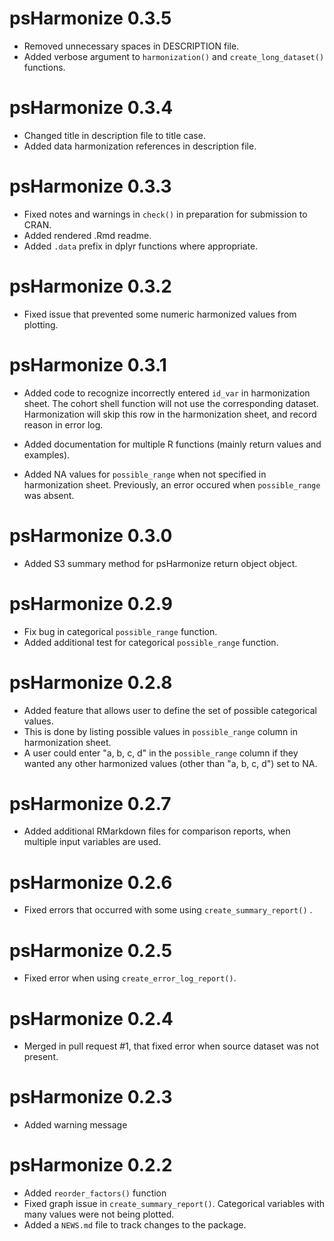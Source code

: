 # psHarmonize 0.3.5

* Removed unnecessary spaces in DESCRIPTION file.
* Added verbose argument to `harmonization()` and `create_long_dataset()` functions.

# psHarmonize 0.3.4

* Changed title in description file to title case.
* Added data harmonization references in description file.

# psHarmonize 0.3.3

* Fixed notes and warnings in `check()` in preparation for submission to CRAN.
* Added rendered .Rmd readme.
* Added `.data` prefix in dplyr functions where appropriate.

# psHarmonize 0.3.2

* Fixed issue that prevented some numeric harmonized values from plotting.

# psHarmonize 0.3.1

* Added code to recognize incorrectly entered `id_var` in harmonization sheet. The 
cohort shell function will not use the corresponding dataset. Harmonization
will skip this row in the harmonization sheet, and record reason in error log.

* Added documentation for multiple R functions (mainly return values and examples).

* Added NA values for `possible_range` when not specified in harmonization sheet. 
Previously, an error occured when `possible_range` was absent.

# psHarmonize 0.3.0

* Added S3 summary method for psHarmonize return object object.

# psHarmonize 0.2.9

* Fix bug in categorical `possible_range` function.
* Added additional test for categorical `possible_range` function.

# psHarmonize 0.2.8

* Added feature that allows user to define the set of possible categorical values. 
* This is done by listing possible values in `possible_range` column in harmonization sheet.
* A user could enter "a, b, c, d" in the `possible_range` column if they wanted any other harmonized values (other than "a, b, c, d") set to NA.

# psHarmonize 0.2.7

* Added additional RMarkdown files for comparison reports, when multiple input variables are used.

# psHarmonize 0.2.6

* Fixed errors that occurred with some using `create_summary_report()` .

# psHarmonize 0.2.5

* Fixed error when using `create_error_log_report()`.

# psHarmonize 0.2.4

* Merged in pull request #1, that fixed error when source dataset was not present.

# psHarmonize 0.2.3

* Added warning message

# psHarmonize 0.2.2

* Added `reorder_factors()` function
* Fixed graph issue in `create_summary_report()`. Categorical variables with many values were not being plotted.
* Added a `NEWS.md` file to track changes to the package.
